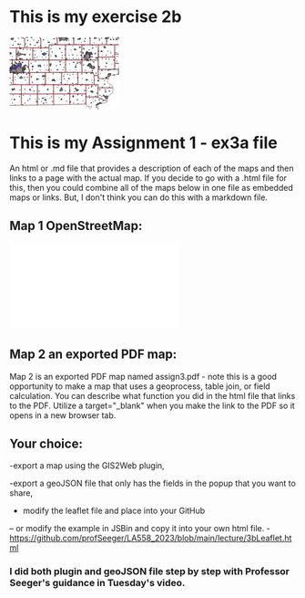 # This is my exercise 2b

![This is a link to my map](ex2b.jpeg)

# This is my Assignment 1 - ex3a file


An html or .md file that provides a description of each of the maps and then links to a page with the actual map. If you decide to go with a .html file for this,
then you could combine all of the maps below in one file as embedded maps or links. But, I don't think you can do this with a markdown file. 

## Map 1  OpenStreetMap:
![Map 1 is OpenStreetMap with a marker embedded on a web page titled assign3a.html](Assign3a.html.html)


## Map 2 an exported PDF map:
Map 2 is an exported PDF map named assign3.pdf - note this is a good opportunity to make a map that uses a geoprocess, table join, or field calculation. 
You can describe what function you did in the html file that links to the PDF. Utilize a target="_blank" when you make the link to the PDF so it opens in a new 
browser tab. 

## Your choice:  

-export a map using the GIS2Web plugin,  

-export a geoJSON file that only has the fields in the popup that you want to share,  

- modify the leaflet file and place into your GitHub 

– or modify the example in JSBin and copy it into your own html file. -  https://github.com/profSeeger/LA558_2023/blob/main/lecture/3bLeaflet.html  

 
### I did both plugin and geoJSON file step by step with Professor Seeger's guidance in Tuesday's video.
